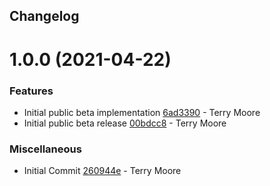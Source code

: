 ## Changelog

# 1.0.0 (2021-04-22)


### Features

* Initial public beta implementation [6ad3390](https://github.com/logdna/logdna-browser/commit/6ad3390df83c0624bd1f61f0749831bbe6c88110) - Terry Moore
* Initial public beta release [00bdcc8](https://github.com/logdna/logdna-browser/commit/00bdcc8f8dabc75e39b226d178ba0cd6f7541399) - Terry Moore


### Miscellaneous

* Initial Commit [260944e](https://github.com/logdna/logdna-browser/commit/260944ec01f2adbe9a671639643cbdc118e2e0ca) - Terry Moore
